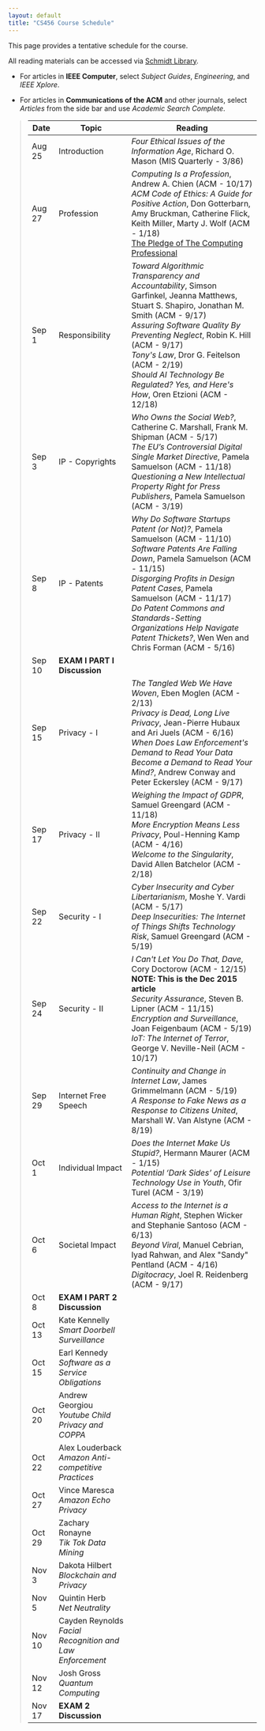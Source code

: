 ```yaml
---
layout: default
title: "CS456 Course Schedule"
---
```


This page provides a tentative schedule for the course.

All reading materials can be accessed via [Schmidt Library](http://library.ycp.edu/home).

-   For articles in **IEEE Computer**, select *Subject Guides*, *Engineering*, and *IEEE Xplore*.

-   For articles in **Communications of the ACM** and other journals, select *Articles* from the side bar and use *Academic Search Complete*.


>  Date   |      Topic          |                                    Reading                                             |
> ------- | ------------------  | -------------------------------------------------------------------------------------- |
> Aug 25  | Introduction        | *Four Ethical Issues of the Information Age*, Richard O. Mason (MIS Quarterly - 3/86)  |
> Aug 27  | Profession          | *Computing Is a Profession*, Andrew A. Chien (ACM - 10/17) <br /> *ACM Code of Ethics: A Guide for Positive Action*, Don Gotterbarn, Amy Bruckman, Catherine Flick, Keith Miller, Marty J. Wolf (ACM - 1/18) <br /> [The Pledge of The Computing Professional](http://pledge-of-the-computing-professional.org/home-page/the-oath) |
> Sep 1   | Responsibility      | *Toward Algorithmic Transparency and Accountability*, Simson Garfinkel, Jeanna Matthews, Stuart S. Shapiro, Jonathan M. Smith (ACM - 9/17) <br /> *Assuring Software Quality By Preventing Neglect*, Robin K. Hill (ACM - 9/17) <br /> *Tony's Law*, Dror G. Feitelson (ACM - 2/19) <br /> *Should AI Technology Be Regulated? Yes, and Here's How*, Oren Etzioni (ACM - 12/18) |
> Sep 3   | IP - Copyrights     | *Who Owns the Social Web?*, Catherine C. Marshall, Frank M. Shipman (ACM - 5/17) <br /> *The EU’s Controversial Digital Single Market Directive*, Pamela Samuelson (ACM - 11/18) <br /> *Questioning a New Intellectual Property Right for Press Publishers*, Pamela Samuelson (ACM - 3/19) |
> Sep 8   | IP - Patents        | *Why Do Software Startups Patent (or Not)?*, Pamela Samuelson (ACM - 11/10) <br/> *Software Patents Are Falling Down*, Pamela Samuelson (ACM - 11/15) <br /> *Disgorging Profits in Design Patent Cases*, Pamela Samuelson (ACM - 11/17) <br /> *Do Patent Commons and Standards-Setting Organizations Help Navigate Patent Thickets?*, Wen Wen and Chris Forman (ACM - 5/16) |
> Sep 10  | **EXAM I PART I Discussion**   |  | 
> Sep 15  | Privacy - I         | *The Tangled Web We Have Woven*, Eben Moglen (ACM - 2/13) <br /> *Privacy is Dead, Long Live Privacy*, Jean-Pierre Hubaux and Ari Juels (ACM - 6/16) <br /> *When Does Law Enforcement's Demand to Read Your Data Become a Demand to Read Your Mind?*, Andrew Conway and Peter Eckersley (ACM - 9/17) | 
> Sep 17  | Privacy - II        | *Weighing the Impact of GDPR*, Samuel Greengard (ACM - 11/18) <br /> *More Encryption Means Less Privacy*, Poul-Henning Kamp (ACM - 4/16) <br /> *Welcome to the Singularity*, David Allen Batchelor (ACM - 2/18) | 
> Sep 22  | Security - I        | *Cyber Insecurity and Cyber Libertarianism*, Moshe Y. Vardi (ACM - 5/17) <br /> *Deep Insecurities: The Internet of Things Shifts Technology Risk*, Samuel Greengard (ACM - 5/19)|
> Sep 24  | Security - II       | *I Can't Let You Do That, Dave*, Cory Doctorow (ACM - 12/15) **NOTE: This is the Dec 2015 article** <br /> *Security Assurance*, Steven B. Lipner (ACM - 11/15) <br /> *Encryption and Surveillance*, Joan Feigenbaum (ACM - 5/19) <br /> *IoT: The Internet of Terror*, George V. Neville-Neil (ACM - 10/17)|  
> Sep 29  | Internet Free Speech | *Continuity and Change in Internet Law*, James Grimmelmann (ACM - 5/19) <br /> *A Response to Fake News as a Response to Citizens United*, Marshall W. Van Alstyne (ACM - 8/19) |
> Oct 1   | Individual Impact    | *Does the Internet Make Us Stupid?*, Hermann Maurer (ACM - 1/15)  <br /> *Potential ‘Dark Sides’ of Leisure Technology Use in Youth*, Ofir Turel (ACM - 3/19)|
> Oct 6   | Societal Impact      | *Access to the Internet is a Human Right*, Stephen Wicker and Stephanie Santoso (ACM - 6/13) <br /> *Beyond Viral*, Manuel Cebrian, Iyad Rahwan, and Alex "Sandy" Pentland (ACM - 4/16) <br /> *Digitocracy*, Joel R. Reidenberg (ACM - 9/17)|
> Oct 8   | **EXAM I PART 2 Discussion** | |
> Oct 13  | Kate Kennelly <br> *Smart Doorbell Surveillance* | |
> Oct 15  | Earl Kennedy <br> *Software as a Service Obligations* | |
> Oct 20  | Andrew Georgiou <br> *Youtube Child Privacy and COPPA* | |
> Oct 22  | Alex Louderback <br> *Amazon Anti-competitive Practices* | |
> Oct 27  | Vince Maresca <br> *Amazon Echo Privacy* | |
> Oct 29  | Zachary Ronayne <br> *Tik Tok Data Mining* | |
> Nov 3   | Dakota Hilbert <br> *Blockchain and Privacy* | |
> Nov 5   | Quintin Herb <br> *Net Neutrality* | |
> Nov 10  | Cayden Reynolds <br> *Facial Recognition and Law Enforcement* | |
> Nov 12  | Josh Gross <br> *Quantum Computing* | |
> Nov 17  | **EXAM 2 Discussion** | |



<!--
> Jan 28  | Profession          | *Computing Is a Profession*, Andrew A. Chien (ACM - 10/17) <br /> *ACM Code of Ethics: A Guide for Positive Action*, Don Gotterbarn, Amy Bruckman, Catherine Flick, Keith Miller, Marty J. Wolf (ACM - 1/18) <br /> [The Pledge of The Computing Professional](http://pledge-of-the-computing-professional.org/home-page/the-oath) |
> Jan 30  | Responsibility      | *Toward Algorithmic Transparency and Accountability*, Simson Garfinkel, Jeanna Matthews, Stuart S. Shapiro, Jonathan M. Smith (ACM - 9/17) <br /> *Assuring Software Quality By Preventing Neglect*, Robin K. Hill (ACM - 9/17) <br /> *Tony's Law*, Dror G. Feitelson (ACM - 2/19) <br /> *Should AI Technology Be Regulated? Yes, and Here's How*, Oren Etzioni (ACM - 12/18) |
> Feb 4   | IP - Copyrights     | *Who Owns the Social Web?*, Catherine C. Marshall, Frank M. Shipman (ACM - 5/17) <br /> *The EU’s Controversial Digital Single Market Directive*, Pamela Samuelson (ACM - 11/18) <br /> *Questioning a New Intellectual Property Right for Press Publishers*, Pamela Samuelson (ACM - 3/19) |
> Feb 6   | IP - Patents        | *Why Do Software Startups Patent (or Not)?*, Pamela Samuelson (ACM - 11/10) <br/> *Software Patents Are Falling Down*, Pamela Samuelson (ACM - 11/15) <br /> *Disgorging Profits in Design Patent Cases*, Pamela Samuelson (ACM - 11/17) <br /> *Do Patent Commons and Standards-Setting Organizations Help Navigate Patent Thickets?*, Wen Wen and Chris Forman (ACM - 5/16) |
> Feb 11  | **EXAM I PART I Discussion**   |  | 
> Feb 13  | **EXAM I PART I Writeup**      |  | 
> Feb 18  | Privacy - I         | *The Tangled Web We Have Woven*, Eben Moglen (ACM - 2/13) <br /> *Privacy is Dead, Long Live Privacy*, Jean-Pierre Hubaux and Ari Juels (ACM - 6/16) <br /> *When Does Law Enforcement's Demand to Read Your Data Become a Demand to Read Your Mind?*, Andrew Conway and Peter Eckersley (ACM - 9/17) | 
> Feb 20  | Privacy - II        | *Weighing the Impact of GDPR*, Samuel Greengard (ACM - 11/18) <br /> *More Encryption Means Less Privacy*, Poul-Henning Kamp (ACM - 4/16) <br /> *Welcome to the Singularity*, David Allen Batchelor (ACM - 2/18) | 
> Feb 25  | Security - I        | *Cyber Insecurity and Cyber Libertarianism*, Moshe Y. Vardi (ACM - 5/17) <br /> *Deep Insecurities: The Internet of Things Shifts Technology Risk*, Samuel Greengard (ACM - 5/19)|
> Feb 27  | Security - II       | *I Can't Let You Do That, Dave*, Cory Doctorow (ACM - 12/15) **NOTE: This is the Dec 2015 article** <br /> *Security Assurance*, Steven B. Lipner (ACM - 11/15) <br /> *Encryption and Surveillance*, Joan Feigenbaum (ACM - 5/19) <br /> *IoT: The Internet of Terror*, George V. Neville-Neil (ACM - 10/17)|  
> Mar 10  | Internet Free Speech | *Continuity and Change in Internet Law*, James Grimmelmann (ACM - 5/19) <br /> *A Response to Fake News as a Response to Citizens United*, Marshall W. Van Alstyne (ACM - 8/19) |
> Mar 12  | Individual Impact    | *Does the Internet Make Us Stupid?*, Hermann Maurer (ACM - 1/15)  <br /> *Potential ‘Dark Sides’ of Leisure Technology Use in Youth*, Ofir Turel (ACM - 3/19)|
> Mar 17  | **NO CLASS - COVID-19** | |
> Mar 19  | Societal Impact      | *Access to the Internet is a Human Right*, Stephen Wicker and Stephanie Santoso (ACM - 6/13) <br /> *Beyond Viral*, Manuel Cebrian, Iyad Rahwan, and Alex "Sandy" Pentland (ACM - 4/16) <br /> *Digitocracy*, Joel R. Reidenberg (ACM - 9/17)|
> Mar 24  | **EXAM I PART 2 Discussion** | |
> Mar 26  | **EXAM I PART 2 Writeup Period**    | |
> Mar 31  | Chase Teichmann <br /> *Software Development Models*| [Agile vs. Waterfall vs. Kanban vs. Scrum: What’s the Difference?](https://www.lucidchart.com/blog/agile-vs-waterfall-vs-kanban-vs-scrum) <br /> [Kanban vs. Scrum](https://www.atlassian.com/agile/kanban/kanban-vs-scrum) |
> Apr 2   | Kyle Eidson <br /> Madison Tibbett <br /> *Gaming Industry Abuse*| [Why Game Developers Keep Getting Laid Off](https://kotaku.com/why-game-developers-keep-getting-laid-off-1583192249) <br /> [Making Video Games Is Not a Dream Job](https://www.nytimes.com/2019/04/04/opinion/video-games-layoffs-union.html) <br /> [How BioWare's Anthem Went Wrong](https://kotaku.com/how-biowares-anthem-went-wrong-1833731964)|
> Apr 7   | Joel Horne <br /> Ben Sentz <br /> *ISP Throttling and Net Neutrality* | [The pros and cons of net neutrality](https://www.itpro.co.uk/strategy/28115/the-pros-and-cons-of-net-neutrality) <br /> [Net Neutrality Repeal: The Internet Apocalypse That Never Came](https://fee.org/articles/net-neutrality-repeal-the-internet-apocalypse-that-never-came/) <br /> [Netflix Agrees To Pay Comcast To End Slowdown](https://consumerist.com/2014/02/23/netflix-agrees-to-pay-comcast-to-end-slowdown/) <br /> *Finding the Middle Ground: A Proposed Solution to the Net Neutrality Debate*, Jay S. Kaplan (George Mason Law - 10/18)|
> Apr 14  | Greg Plachno <br /> *Self Driving Cars* | [Will autonomous cars eradicate driving jobs? Don’t hold your breath](https://www.digitaltrends.com/cars/autonomous-driving-trucks-jobs-yang/) <br /> [Infographic: Can Self-Driving Cars Make Moral Decisions?](https://www.roboticsbusinessreview.com/unmanned/unmanned-ground/infographic-can-self-driving-cars-make-moral-decisions/) <br /> [When Are Self-Driving Cars Actually Coming?](https://www.popularmechanics.com/cars/car-technology/a27269684/self-driving-cars/) <br /> [Driverless cars: Who should die in a crash?](https://www.bbc.com/news/technology-45991093) |
> Apr 16  | Jacob Stambaugh <br /> Phil Norris <br /> *AI and Face Recognition* | [About Face ID advanced technology](https://support.apple.com/en-us/HT208108) <br /> [IS THE IPHONE X RACIST? APPLE REFUNDS DEVICE THAT CAN'T TELL CHINESE PEOPLE APART, WOMAN CLAIMS](https://www.newsweek.com/iphone-x-racist-apple-refunds-device-cant-tell-chinese-people-apart-woman-751263) <br /> [Student Sues Apple for $1 Billion, Blames Face-Recognition Tech for False Arrest](https://www.insurancejournal.com/news/national/2019/04/23/524414.htm) <br /> [AI and facial recognition in 2020: where’s the line?](https://www.datacenterdynamics.com/en/opinions/ai-and-facial-recognition-in-2020-wheres-the-line/) |
> Apr 21  | Alyssa McDevitt <br /> *IoT and Domestic Abuse*| [IoT domestic abuse: What can we do to stop it?](https://blog.malwarebytes.com/cybercrime/2018/07/iot-domestic-abuse-can-stop/) <br /> [Thermostats, Locks and Lights: Digital Tools of Domestic Abuse](https://www.nytimes.com/2018/06/23/technology/smart-home-devices-domestic-abuse.html) |
> Apr 23  | Ed Nardo <br /> Joe Landau <br /> *Deepfakes*| *Experts fear 'deep fake' videos could upend an election; Technologists unveil tools to educate the media and voters*, Evan Halper (LA Times - 11/19) <br /> *Security Threats to Speech Apps in the Age of Deep Fakes*, Kashyap Kompella (Speech Tech (Sum 19) <br /> *The Upside of Deep Fakes*, Jessica Silbey and Woodrow Hartzog (MD Law Rev - 6/19) |
> Apr 28  | Trevor Swann <br /> Bryan Soto <br /> *Social Media in Politics, Twitter Censorship*| [Twitter bans political ads - censorship or leadership? Time to vote](https://diginomica.com/twitter-bans-political-ads-censorship-or-leadership-time-vote) <br /> [Facebook CEO Mark Zuckerberg Doubles Down On Controversial Political Ad Policy](https://deadline.com/2019/12/facebook-ceo-mark-zuckerberg-political-ad-policy-cbs-this-morning-gayle-king-1202798176/) <br /> [Justice Dept. revives fight on Trump’s right to block on Twitter](https://www.politico.com/story/2019/08/23/trump-twitter-block-justice-department-1474309) |
> Apr 30  | Alyssa Grove <br /> *Privacy/Security in the Cloud* <br /> AJ Loehr <br /> *Big Data* | [Security and Privacy Issues in Cloud Computing Environment](https://www.longdom.org/open-access/security-and-privacy-issues-in-cloud-computing-environment-2165-7866-1000216.pdf) <br /> [7 Cloud Security Challenges and Risks to Be Aware Of](https://www.compuquip.com/blog/cloud-security-challenges-and-risks) <br /> [5 Examples of Data & Information Misuse](https://www.observeit.com/blog/importance-data-misuse-prevention-and-detection/) <br /> [How Target Figured Out A Teen Girl Was Pregnant Before Her Father Did](https://www.forbes.com/sites/kashmirhill/2012/02/16/how-target-figured-out-a-teen-girl-was-pregnant-before-her-father-did/#2534687e6668) |
> May 5   | Nate Hays <br /> John Myer <br /> *Microtransactions and Loot Boxes*| [What Are Loot Boxes? Gaming's Big Controversy Explained](https://www.tomsguide.com/us/what-are-loot-boxes-microtransactions,news-26161.html) <br /> [Despite backlash, loot boxes could be essential to gaming’s future](https://arstechnica.com/gaming/2018/05/despite-backlash-loot-boxes-could-be-essential-to-gamings-future/) <br /> *Come for the Game, Stay for the Cash Grab: The Ethics of Loot Boxes, Microtransactions, and Freemium Games*, Erica L. Neely (Games and Culture - (11/19)|
> May 7   | **EXAM II Discussion** | |
-->




